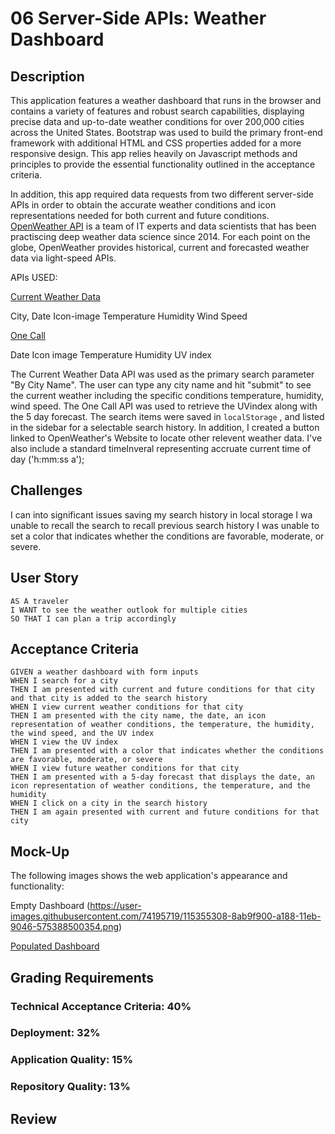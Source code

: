  # 06 Server-Side APIs: Weather Dashboard

## Description

This application features a weather dashboard that runs in the browser and contains a variety of features and robust search capabilities, displaying precise data and up-to-date weather conditions for over 200,000 cities across the United States. Bootstrap was used to build the primary front-end framework with additional HTML and CSS properties added for a more responsive design. This app relies heavily on Javascript methods and principles to provide the essential functionality outlined in the acceptance criteria.  

In addition, this app required data requests from two different server-side APIs in order to obtain the accurate weather conditions and icon representations needed for both current and future conditions. [OpenWeather API](https://openweathermap.org/api) is a team of IT experts and data scientists that has been practiscing deep weather data science since 2014. For each point on the globe, OpenWeather provides historical, current and forecasted weather data via light-speed APIs.

APIs USED:

[Current Weather Data](https://openweathermap.org/current) 

City, Date 
Icon-image
Temperature
Humidity
Wind Speed


[One Call](https://openweathermap.org/api/one-call-api) 

Date
Icon image
Temperature
Humidity
UV index

The Current Weather Data API was used as the primary search parameter "By City Name". The user can type any city name and hit "submit" to see the current weather including the specific conditions temperature, humidity, wind speed. The One Call API was used to retrieve the UVindex along with the 5 day forecast. The search items were saved in  `localStorage` , and listed in the sidebar for a selectable search history. In addition, I created a button linked to OpenWeather's Website to locate other relevent weather data. I've also include a standard timeInveral representing accruate current time of day ('h:mm:ss a');

## Challenges 
I can into significant issues saving my search history in local storage
I wa unable to recall the search to recall previous search history
I was unable to set a color that indicates whether the conditions are favorable, moderate, or severe.


## User Story

```
AS A traveler
I WANT to see the weather outlook for multiple cities
SO THAT I can plan a trip accordingly
```

## Acceptance Criteria

```
GIVEN a weather dashboard with form inputs
WHEN I search for a city
THEN I am presented with current and future conditions for that city and that city is added to the search history
WHEN I view current weather conditions for that city
THEN I am presented with the city name, the date, an icon representation of weather conditions, the temperature, the humidity, the wind speed, and the UV index
WHEN I view the UV index
THEN I am presented with a color that indicates whether the conditions are favorable, moderate, or severe
WHEN I view future weather conditions for that city
THEN I am presented with a 5-day forecast that displays the date, an icon representation of weather conditions, the temperature, and the humidity
WHEN I click on a city in the search history
THEN I am again presented with current and future conditions for that city
```

## Mock-Up

The following images shows the web application's appearance and functionality:


Empty Dashboard (https://user-images.githubusercontent.com/74195719/115355308-8ab9f900-a188-11eb-9046-575388500354.png)

[Populated Dashboard](images/WeatherDashboardscreenshot.png) 




## Grading Requirements

### Technical Acceptance Criteria: 40%

### Deployment: 32%

### Application Quality: 15%

### Repository Quality: 13%

## Review



